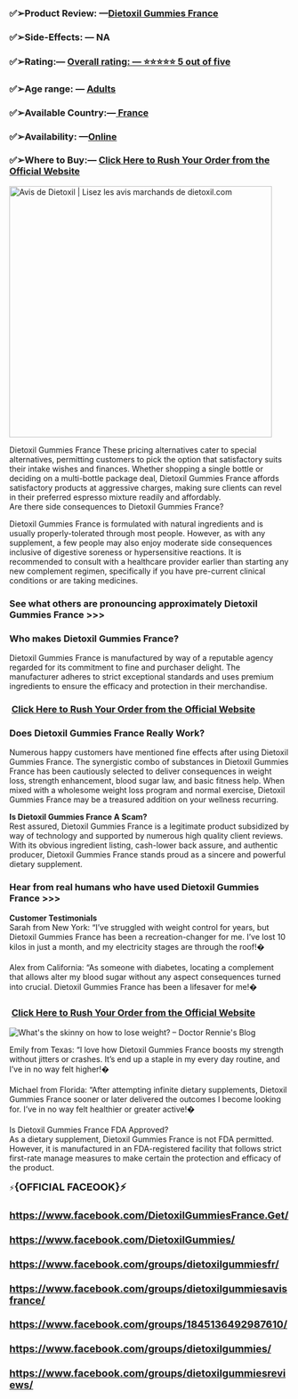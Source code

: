 <h3><strong>✅➢Product Review:</strong> &mdash;<a href="https://www.facebook.com/DietoxilGummiesFrance.Get/">Dietoxil Gummies France</a></h3>
<h3><strong>✅➢Side-Effects: &mdash; NA</strong></h3>
<h3><strong>✅➢Rating:&mdash;</strong> <a href="https://www.facebook.com/DietoxilGummiesFrance.Get/">Overall rating: &mdash; ⭐⭐⭐⭐⭐ 5 out of five</a></h3>
<h3><strong>✅➢Age range: &mdash;</strong> <a href="https://www.facebook.com/DietoxilGummiesFrance.Get/">Adults</a></h3>
<h3><strong>✅➢Available Country:</strong>&mdash;<a href="https://www.facebook.com/DietoxilGummiesFrance.Get/"> France</a></h3>
<h3><strong>✅➢Availability:</strong> &mdash;<a href="https://www.facebook.com/DietoxilGummiesFrance.Get/">Online</a></h3>
<h3><strong>✅➢Where to Buy:&mdash;</strong> <a href="https://www.facebook.com/DietoxilGummiesFrance.Get/">Click Here to Rush Your Order from the Official Website</a></h3>
<p><img src="https://s3-eu-west-1.amazonaws.com/tpd/logos/67dad41c4e5a60fbbd3ca4cc/0x0.png" alt="Avis de Dietoxil | Lisez les avis marchands de dietoxil.com" width="472" height="452" /></p>
<p>Dietoxil Gummies France These pricing alternatives cater to special alternatives, permitting customers to pick the option that satisfactory suits their intake wishes and finances. Whether shopping a single bottle or deciding on a multi-bottle package deal, Dietoxil Gummies France affords satisfactory products at aggressive charges, making sure clients can revel in their preferred espresso mixture readily and affordably.<br />Are there side consequences to Dietoxil Gummies France?</p>
<p>Dietoxil Gummies France is formulated with natural ingredients and is usually properly-tolerated through most people. However, as with any supplement, a few people may also enjoy moderate side consequences inclusive of digestive soreness or hypersensitive reactions. It is recommended to consult with a healthcare provider earlier than starting any new complement regimen, specifically if you have pre-current clinical conditions or are taking medicines.</p>
<h3>See what others are pronouncing approximately Dietoxil Gummies France &gt;&gt;&gt;</h3>
<h3>Who makes Dietoxil Gummies France?</h3>
<p>Dietoxil Gummies France is manufactured by way of a reputable agency regarded for its commitment to fine and purchaser delight. The manufacturer adheres to strict exceptional standards and uses premium ingredients to ensure the efficacy and protection in their merchandise.</p>
<h3>&nbsp;<a href="https://www.facebook.com/DietoxilGummiesFrance.Get/">Click Here to Rush Your Order from the Official Website</a></h3>
<h3>Does Dietoxil Gummies France Really Work?</h3>
<p>Numerous happy customers have mentioned fine effects after using Dietoxil Gummies France. The synergistic combo of substances in Dietoxil Gummies France has been cautiously selected to deliver consequences in weight loss, strength enhancement, blood sugar law, and basic fitness help. When mixed with a wholesome weight loss program and normal exercise, Dietoxil Gummies France may be a treasured addition on your wellness recurring.</p>
<p><strong>Is Dietoxil Gummies France A Scam?</strong><br />Rest assured, Dietoxil Gummies France is a legitimate product subsidized by way of technology and supported by numerous high quality client reviews. With its obvious ingredient listing, cash-lower back assure, and authentic producer, Dietoxil Gummies France stands proud as a sincere and powerful dietary supplement.</p>
<h3>Hear from real humans who have used Dietoxil Gummies France &gt;&gt;&gt;</h3>
<p><strong>Customer Testimonials</strong><br />Sarah from New York: &ldquo;I&rsquo;ve struggled with weight control for years, but Dietoxil Gummies France has been a recreation-changer for me. I&rsquo;ve lost 10 kilos in just a month, and my electricity stages are through the roof!�</p>
<p>Alex from California: &ldquo;As someone with diabetes, locating a complement that allows alter my blood sugar without any aspect consequences turned into crucial. Dietoxil Gummies France has been a lifesaver for me!�</p>
<h3>&nbsp;<a href="https://www.facebook.com/DietoxilGummiesFrance.Get/">Click Here to Rush Your Order from the Official Website</a></h3>
<p><img src="https://doctorrennie.wordpress.com/wp-content/uploads/2018/04/weight-loss-846388.jpg" alt="What's the skinny on how to lose weight? &ndash; Doctor Rennie's Blog" /></p>
<p>Emily from Texas: &ldquo;I love how Dietoxil Gummies France boosts my strength without jitters or crashes. It&rsquo;s end up a staple in my every day routine, and I&rsquo;ve in no way felt higher!�</p>
<p>Michael from Florida: &ldquo;After attempting infinite dietary supplements, Dietoxil Gummies France sooner or later delivered the outcomes I become looking for. I&rsquo;ve in no way felt healthier or greater active!�</p>
<p>Is Dietoxil Gummies France FDA Approved?<br />As a dietary supplement, Dietoxil Gummies France is not FDA permitted. However, it is manufactured in an FDA-registered facility that follows strict first-rate manage measures to make certain the protection and efficacy of the product.</p>
<p lang="en-US">⚡️<span style="font-size: large;"><strong>{OFFICIAL FACEOOK}⚡️</strong></span></p>
<h3><a href="https://www.facebook.com/DietoxilGummiesFrance.Get/"><span style="font-size: large;"><span lang="en-US">https://www.facebook.com/DietoxilGummiesFrance.Get/</span></span></a></h3>
<h3><a href="https://www.facebook.com/DietoxilGummies/"><span style="font-size: large;"><span lang="en-US">https://www.facebook.com/DietoxilGummies/</span></span></a></h3>
<h3><a href="https://www.facebook.com/groups/dietoxilgummiesfr/"><span style="font-size: large;"><span lang="en-US">https://www.facebook.com/groups/dietoxilgummiesfr/</span></span></a></h3>
<h3><a href="https://www.facebook.com/groups/dietoxilgummiesavisfrance/"><span style="font-size: large;"><span lang="en-US">https://www.facebook.com/groups/dietoxilgummiesavisfrance/</span></span></a></h3>
<h3><a href="https://www.facebook.com/groups/1845136492987610/"><span style="font-size: large;"><span lang="en-US">https://www.facebook.com/groups/1845136492987610/</span></span></a></h3>
<h3><a href="https://www.facebook.com/groups/dietoxilgummies/"><span style="font-size: large;"><span lang="en-US">https://www.facebook.com/groups/dietoxilgummies/</span></span></a></h3>
<h3><a href="https://www.facebook.com/groups/dietoxilgummiesreviews/"><span style="font-size: large;"><span lang="en-US">https://www.facebook.com/groups/dietoxilgummiesreviews/</span></span></a></h3>
